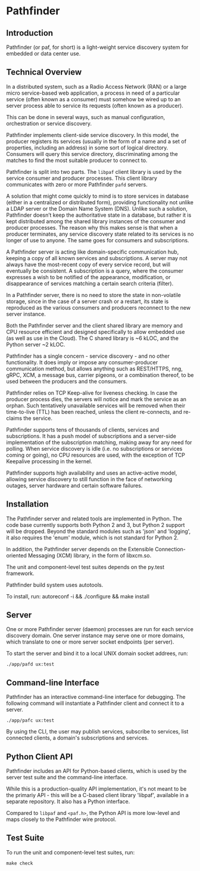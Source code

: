 # Pathfinder

## Introduction

Pathfinder (or paf, for short) is a light-weight service discovery
system for embedded or data center use.

## Technical Overview

In a distributed system, such as a Radio Access Network (RAN) or a
large micro service-based web application, a process in need of a
particular service (often known as a consumer) must somehow be wired
up to an server process able to service its requests (often known as a
producer).

This can be done in several ways, such as manual configuration,
orchestration or service discovery.

Pathfinder implements client-side service discovery. In this model,
the producer registers its services (usually in the form of a name and
a set of properties, including an address) in some sort of logical
directory. Consumers will query this service directory, discriminating
among the matches to find the most suitable producer to connect to.

Pathfinder is split into two parts. The `libpaf` client library is
used by the service consumer and producer processes. This client
library communicates with zero or more Pathfinder `pafd` servers.

A solution that might come quickly to mind is to store services in
database (either in a centralized or distributed form), providing
functionality not unlike a LDAP server or the Domain Name System
(DNS). Unlike such a solution, Pathfinder doesn’t keep the
authoritative state in a database, but rather it is kept distributed
among the shared library instances of the consumer and producer
processes. The reason why this makes sense is that when a producer
terminates, any service discovery state related to its services is no
longer of use to anyone. The same goes for consumers and
subscriptions.

A Pathfinder server is acting like domain-specific communication hub,
keeping a copy of all known services and subscriptions. A server may
not always have the most-recent copy of every service record, but will
eventually be consistent. A subscription is a query, where the
consumer expresses a wish to be notified of the appearance,
modification, or disappearance of services matching a certain search
criteria (filter).

In a Pathfinder server, there is no need to store the state in
non-volatile storage, since in the case of a server crash or a
restart, its state is reproduced as the various consumers and
producers reconnect to the new server instance.

Both the Pathfinder server and the client shared library are memory
and CPU resource efficient and designed specifically to allow embedded
use (as well as use in the Cloud). The C shared library is ~6 kLOC,
and the Python server ~2 kLOC.

Pathfinder has a single concern - service discovery - and no other
functionality. It does imply or impose any consumer-producer
communication method, but allows anything such as REST/HTTPS, nng,
gRPC, XCM, a message bus, carrier pigeons, or a combination thereof,
to be used between the producers and the consumers.

Pathfinder relies on TCP Keep-alive for liveness checking. In case the
producer process dies, the servers will notice and mark the service as
an orphan. Such tentatively unavailable services will be removed when
their time-to-live (TTL) has been reached, unless the client
re-connects, and re-claims the service.

Pathfinder supports tens of thousands of clients, services and
subscriptions. It has a push model of subscriptions and a server-side
implementation of the subscription matching, making away for any need
for polling. When service discovery is idle (i.e. no subscriptions or
services coming or going), no CPU resources are used, with the
exception of TCP Keepalive processing in the kernel.

Pathfinder supports high availability and uses an active-active model,
allowing service discovery to still function in the face of networking
outages, server hardware and certain software failures.

## Installation

The Pathfinder server and related tools are implemented in Python.
The code base currently supports both Python 2 and 3, but Python 2
support will be dropped. Beyond the standard modules such as 'json'
and 'logging', it also requires the 'enum' module, which is not
standard for Python 2.

In addition, the Pathfinder server depends on the Extensible
Connection-oriented Messaging (XCM) library, in the form of libxcm.so.

The unit and component-level test suites depends on the py.test
framework.

Pathfinder build system uses autotools.

To install, run:
autoreconf -i && ./configure && make install

## Server

One or more Pathfinder server (daemon) processes are run for each
service discovery domain. One server instance may serve one or more
domains, which translate to one or more server socket endpoints (per
server).

To start the server and bind it to a local UNIX domain socket addrees,
run:
```
./app/pafd ux:test
```

## Command-line Interface

Pathfinder has an interactive command-line interface for
debugging. The following command will instantiate a Pathfinder client
and connect it to a server.
```
./app/pafc ux:test
```

By using the CLI, the user may publish services, subscribe to
services, list connected clients, a domain's subscriptions and
services.

## Python Client API

Pathfinder includes an API for Python-based clients, which is used by
the server test suite and the command-line interface.

While this is a production-quality API implementation, it's not meant
to be the primariy API - this will be a C-based client library
'libpaf', available in a separate repository. It also has a Python
interface.

Compared to `libpaf` and `<paf.h>`, the Python API is more low-level
and maps closely to the Pathfinder wire protocol.

## Test Suite

To run the unit and component-level test suites, run:
```
make check
```
